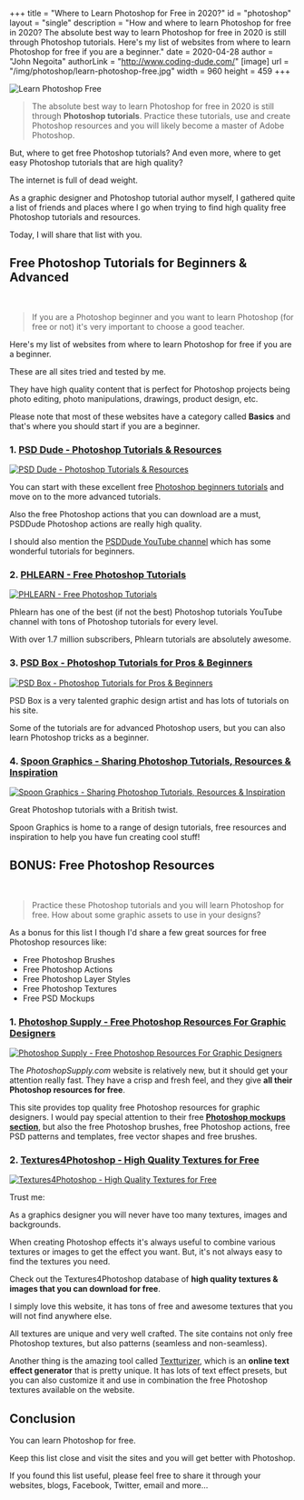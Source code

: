 +++
title = "Where to Learn Photoshop for Free in 2020?"
id = "photoshop"
layout = "single"
description = "How and where to learn Photoshop for free in 2020? The absolute best way to learn Photoshop for free in 2020 is still through Photoshop tutorials. Here's my list of websites from where to learn Photoshop for free if you are a beginner."
date = 2020-04-28
author = "John Negoita"
authorLink = "http://www.coding-dude.com/"
[image]
url = "/img/photoshop/learn-photoshop-free.jpg"
width = 960
height = 459
+++


<img src="/img/photoshop/learn-photoshop-free.jpg" alt="Learn Photoshop Free" style="padding:0">

> The absolute best way to learn Photoshop for free in 2020 is still through **Photoshop tutorials**. Practice these tutorials, use and create Photoshop resources and you will likely become a master of Adobe Photoshop.



But, where to get free Photoshop tutorials? And even more, where to get easy Photoshop tutorials that are high quality?

The internet is full of dead weight.

As a graphic designer and Photoshop tutorial author myself, I gathered quite a list of friends and places where I go when trying to find high quality free Photoshop tutorials and resources.

Today, I will share that list with you.

## Free Photoshop Tutorials for Beginners & Advanced ##
<br/>

>If you are a Photoshop beginner and you want to learn Photoshop (for free or not) it's very important to choose a good teacher.

Here's my list of websites from where to learn Photoshop for free if you are a beginner.

These are all sites tried and tested by me. 

They have high quality content that is perfect for Photoshop projects being photo editing, photo manipulations, drawings, product design, etc.

Please note that most of these websites have a category called **Basics** and that's where you should start if you are a beginner.


### 1. [PSD Dude - Photoshop Tutorials &amp; Resources](http://www.psd-dude.com) ###

[![PSD Dude - Photoshop Tutorials &amp; Resources](/img/photoshop/psddude.jpg)](http://www.psd-dude.com)

You can start with these excellent free [Photoshop beginners tutorials](http://www.psd-dude.com/tutorials/?category=Basics) and move on to the more advanced tutorials.

Also the free Photoshop actions that you can download are a must, PSDDude Photoshop actions are really high quality.

I should also mention the [PSDDude YouTube channel](https://www.youtube.com/c/PSDDude?sub_confirmation=1) which has some wonderful tutorials for beginners.

### 2. [PHLEARN - Free Photoshop Tutorials](https://phlearn.com/free-tutorials/) ###

[![PHLEARN - Free Photoshop Tutorials](/img/photoshop/phlearn.jpg)](https://phlearn.com/free-tutorials/)

Phlearn has one of the best (if not the best) Photoshop tutorials YouTube channel with tons of Photoshop tutorials for every level. 

With over 1.7 million subscribers, Phlearn tutorials are absolutely awesome.

### 3. [PSD Box - Photoshop Tutorials for Pros &amp; Beginners](https://www.psdbox.com/category/tutorials) ###

[![PSD Box - Photoshop Tutorials for Pros &amp; Beginners](/img/photoshop/psdbox.png)](https://www.psdbox.com/category/tutorials)

PSD Box is a very talented graphic design artist and has lots of tutorials on his site.

Some of the tutorials are for advanced Photoshop users, but you can also learn Photoshop tricks as a beginner.

### 4. [Spoon Graphics - Sharing Photoshop Tutorials, Resources &amp; Inspiration](https://blog.spoongraphics.co.uk/category/tutorials) ###

[![Spoon Graphics - Sharing Photoshop Tutorials, Resources &amp; Inspiration](/img/photoshop/spoongraphics.png)](https://blog.spoongraphics.co.uk/category/tutorials)

Great Photoshop tutorials with a British twist.

Spoon Graphics is home to a range of design tutorials, free resources and inspiration to help you have fun creating cool stuff!

## BONUS: Free Photoshop Resources ##
<br/>

> Practice these Photoshop tutorials and you will learn Photoshop for free. How about some graphic assets to use in your designs?

As a bonus for this list I though I'd share a few great sources for free Photoshop resources like:

- Free Photoshop Brushes
- Free Photoshop Actions
- Free Photoshop Layer Styles
- Free Photoshop Textures
- Free PSD Mockups

### 1. [Photoshop Supply - Free Photoshop Resources For Graphic Designers](https://www.photoshopsupply.com) ###

[![Photoshop Supply - Free Photoshop Resources For Graphic Designers](/img/photoshop/pssupply.png)](https://www.photoshopsupply.com)

The *PhotoshopSupply.com* website is relatively new, but it should get your attention really fast. They have a crisp and fresh feel, and they give **all their Photoshop resources for free**.

This site provides top quality free Photoshop resources for graphic designers. I would pay special attention to their free [**Photoshop mockups section**](https://www.photoshopsupply.com/category/mockups), but also the free Photoshop brushes, free Photoshop actions, free PSD patterns and templates, free vector shapes and free brushes.

### 2. [Textures4Photoshop - High Quality Textures for Free](http://www.textures4photoshop.com) ###

[![Textures4Photoshop - High Quality Textures for Free](/img/photoshop/textures4photoshop.png)](http://www.textures4photoshop.com)

Trust me:

As a graphics designer you will never have too many textures, images and backgrounds.

When creating Photoshop effects it's always useful to combine various textures or images to get the effect you want. But, it's not always easy to find the textures you need.

Check out the Textures4Photoshop database of **high quality textures &amp; images that you can download for free**.

I simply love this website, it has tons of free and awesome textures that you will not find anywhere else.

All textures are unique and very well crafted. The site contains not only free Photoshop textures, but also patterns (seamless and non-seamless).

Another thing is the amazing tool called [Textturizer](http://www.textures4photoshop.com/textturizer/), which is an **online text effect generator** that is pretty unique. It has lots of text effect presets, but you can also customize it and use in combination the free Photoshop textures available on the website.

## Conclusion ##

You can learn Photoshop for free.

Keep this list close and visit the sites and you will get better with Photoshop. 

If you found this list useful, please feel free to share it through your websites, blogs, Facebook, Twitter, email and more...
